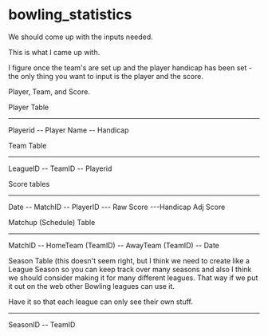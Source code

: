 # bowling_statistics

We should come up with the inputs needed.

This is what I came up with.

I figure once the team's are set up and the player handicap has been set - the only thing you want to input is the player and the score.

Player, Team, and Score.

Player Table
_____________
Playerid -- Player Name -- Handicap

Team Table
_________
LeagueID -- TeamID -- Playerid

Score tables
_________
Date -- MatchID -- PlayerID --- Raw Score ---Handicap Adj Score

Matchup (Schedule) Table
_________
MatchID -- HomeTeam (TeamID) -- AwayTeam (TeamID) -- Date

Season Table (this doesn't seem right, but I think we need to create like a League Season so you can keep track over many seasons and also I think we should consider making it for many different leagues. That way if we put it out on the web other Bowling leagues can use it. 

Have it so that each league can only see their own stuff.

______
SeasonID -- TeamID



